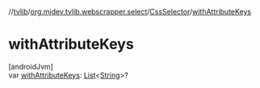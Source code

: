 //[tvlib](../../../index.md)/[org.mjdev.tvlib.webscrapper.select](../index.md)/[CssSelector](index.md)/[withAttributeKeys](with-attribute-keys.md)

# withAttributeKeys

[androidJvm]\
var [withAttributeKeys](with-attribute-keys.md): [List](https://kotlinlang.org/api/latest/jvm/stdlib/kotlin.collections/-list/index.html)&lt;[String](https://kotlinlang.org/api/latest/jvm/stdlib/kotlin/-string/index.html)&gt;?
